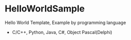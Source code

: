 # HelloWorldSample

Hello World Template, Example by programming language

* C/C++, Python, Java, C#, Object Pascal(Delphi)
